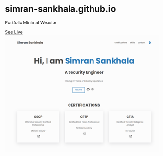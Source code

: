# simran-sankhala.github.io
Portfolio Minimal Website

[See Live](https://simransankhala.surge.sh)
![](gh=page.png)
